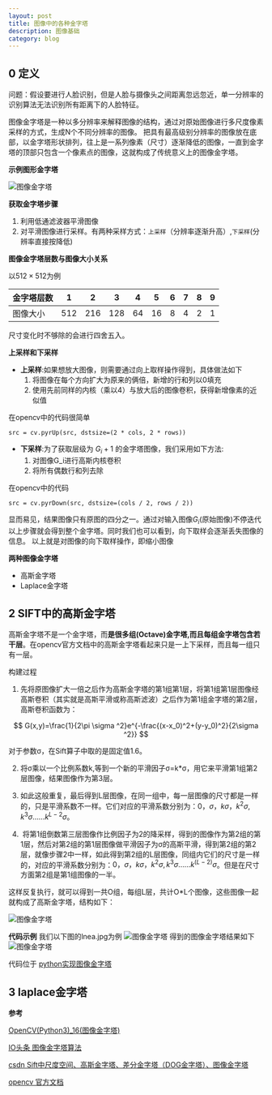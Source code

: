 ```yaml
---
layout: post
title: 图像中的各种金字塔
description: 图像基础
category: blog
---
```


## 0 定义

问题：假设要进行人脸识别，但是人脸与摄像头之间距离忽远忽近，单一分辨率的识别算法无法识别所有距离下的人脸特征。

图像金字塔是一种以多分辨率来解释图像的结构，通过对原始图像进行多尺度像素采样的方式，生成N个不同分辨率的图像。
把具有最高级别分辨率的图像放在底部，以金字塔形状排列，往上是一系列像素（尺寸）逐渐降低的图像，一直到金字塔的顶部只包含一个像素点的图像，这就构成了传统意义上的图像金字塔。

**示例图形金字塔**


![图像金字塔](/images/blog/image_praid_example.png)

**获取金字塔步骤**

1. 利用低通滤波器平滑图像
2. 对平滑图像进行采样。有两种采样方式：`上采样`（分辨率逐渐升高）,`下采样`(分辨率直接按降低)


**图像金字塔层数与图像大小关系**

以$512\times512$为例

|金字塔层数|1|2|3|4|5|6|7|8|9|
|---|---|---|---|---|---|---|---|---|---|
|图像大小|512|216|128|64|16|8|4|2|1|

尺寸变化时不够除的会进行四舍五入。

**上采样和下采样**

+ **上采样**:如果想放大图像，则需要通过向上取样操作得到，具体做法如下
  1. 将图像在每个方向扩大为原来的俩倍，新增的行和列以0填充
  2. 使用先前同样的内核（乘以4）与放大后的图像卷积，获得新增像素的近似值
  
在opencv中的代码很简单
```
src = cv.pyrUp(src, dstsize=(2 * cols, 2 * rows))
```
  
+ **下采样**:为了获取层级为 $G_i+1$ 的金字塔图像，我们采用如下方法:
   1. 对图像G_i进行高斯内核卷积
   2. 将所有偶数行和列去除

在opencv中的代码
```
src = cv.pyrDown(src, dstsize=(cols / 2, rows / 2))
```
显而易见，结果图像只有原图的四分之一。通过对输入图像$G_i$(原始图像)不停迭代以上步骤就会得到整个金字塔。同时我们也可以看到，向下取样会逐渐丢失图像的信息。 以上就是对图像的向下取样操作，即缩小图像

**两种图像金字塔**

+ 高斯金字塔
+ Laplace金字塔


## 2 SIFT中的高斯金字塔

高斯金字塔不是一个金字塔，而**是很多组(Octave)金字塔,而且每组金字塔包含若干层**。在opencv官方文档中的高斯金字塔看起来只是一上下采样，而且每一组只有一层。

构建过程

1. 先将原图像扩大一倍之后作为高斯金字塔的第1组第1层，将第1组第1层图像经高斯卷积（其实就是高斯平滑或称高斯滤波）之后作为第1组金字塔的第2层，高斯卷积函数为：

$$
G(x,y)=\frac{1}{2\pi \sigma ^2}e^{-\frac{(x-x_0)^2+(y-y_0)^2}{2\sigma ^2}}
$$

对于参数σ，在Sift算子中取的是固定值1.6。

2. 将σ乘以一个比例系数k,等到一个新的平滑因子σ=k*σ，用它来平滑第1组第2层图像，结果图像作为第3层。

3. 如此这般重复，最后得到L层图像，在同一组中，每一层图像的尺寸都是一样的，只是平滑系数不一样。它们对应的平滑系数分别为：$0，σ，kσ，k^2σ,k^3σ……k^{L-2}σ$。

4.  将第1组倒数第三层图像作比例因子为2的降采样，得到的图像作为第2组的第1层，然后对第2组的第1层图像做平滑因子为σ的高斯平滑，得到第2组的第2层，就像步骤2中一样，如此得到第2组的L层图像，同组内它们的尺寸是一样的，对应的平滑系数分别为：$0，σ，kσ，k^2σ,k^3σ……k^{(L-2)}σ$。但是在尺寸方面第2组是第1组图像的一半。

这样反复执行，就可以得到一共O组，每组L层，共计O*L个图像，这些图像一起就构成了高斯金字塔，结构如下：


![图像金字塔](/images/blog/gauss_image_praid.jpg)

**代码示例**
我们以下图的lnea.jpg为例
![图像金字塔](/images/blog/lnea.jpg)
得到的图像金字塔结果如下
![图像金字塔](/images/blog/image_pyramid_result.png)


代码位于 [python实现图像金字塔](https://github.com/shartoo/BeADataScientist/blob/master/codes/4_4-image/image_pyramid.py)


## 3 laplace金字塔



**参考**

[OpenCV(Python3)_16(图像金字塔)](https://blog.csdn.net/qq_27806947/article/details/80769339)

[IO头条 图像金字塔算法](http://www.10tiao.com/html/295/201609/2651988200/3.html)

[csdn Sift中尺度空间、高斯金字塔、差分金字塔（DOG金字塔）、图像金字塔](https://blog.csdn.net/dcrmg/article/details/52561656)

[opencv 官方文档](https://docs.opencv.org/3.4/d4/d1f/tutorial_pyramids.html)
